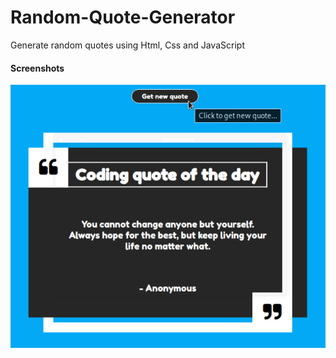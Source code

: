 # Random-Quote-Generator
Generate random quotes using Html, Css and JavaScript
#### Screenshots

![Quotes Index](https://raw.githubusercontent.com/fraznistpunk/random-quote-generator/master/images/quote.jpg)
